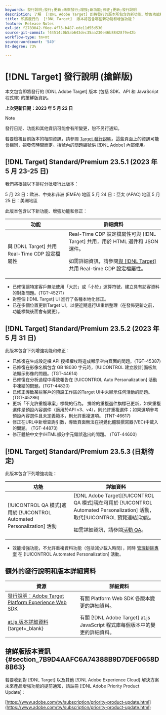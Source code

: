 ```yaml
---
keywords: 發行說明;發行;更新;未來發行;增強;新功能;修正;更新;發行說明
description: 了解  [!DNL Adobe Target] 即將發行的版本所包含的新功能、增強功能和修正，其中包括 SDK、API 和 JavaScript 程式庫。
title: 即將發行的  [!DNL Target]  版本將包含哪些新功能和增強功能？
feature: Release Notes
exl-id: f2783042-f6ee-4f73-b487-ede11d55d530
source-git-commit: f44514c0b5ab643dec35aa230e46b88428f9e42b
workflow-type: tm+mt
source-wordcount: '549'
ht-degree: 73%

---
```


# [!DNL Target] 發行說明 (搶鮮版)

本文包含即將發行的 [!DNL Adobe Target] 版本 (包括 SDK、API 和 JavaScript 程式庫) 的搶鮮版資訊。

**上次更新日期：2023 年 5 月 22 日**

>[!NOTE]
>
>發行日期、功能和其他資訊可能會有所變更，恕不另行通知。
>
>若要檢視目前版本的相關資訊，請參閱 [Target 發行說明](release-notes.md)。這些頁面上的資訊可能會相同，視發佈時間而定。括號內的問題編號供 [!DNL Adobe] 內部使用。

## [!DNL Target] Standard/Premium 23.5.1 (2023 年 5 月 23-25 日)

我們將根據以下排程分批發行此版本：

5 月 23 日：歐洲、中東和非洲 (EMEA) 地區
5 月 24 日：亞太 (APAC) 地區
5 月 25 日：美洲地區

此版本包含以下新功能、增強功能和修正：

| 功能 | 詳細資料 |
|--- |--- |
| 與 [!DNL Target] 共用 Real-Time CDP 設定檔屬性 | Real-Time CDP 設定檔屬性可與 [!DNL Target] 共用，用於 HTML 選件和 JSON 選件。<P>如需詳細資訊，請參閱[與  [!DNL Target]](/help/main/c-integrating-target-with-mac/integrating-with-rtcdp.md#rtcdp-profile-attributes) 共用 Real-time CDP 設定檔屬性。 |

* 已修復讓特定客戶無法使用「大於」或「小於」運算符號，建立具有訪客資料的對象問題。(TGT-45271)
* 對整個 [!DNL Target] UI 進行了各種本地化修正。
* 已在多個位置更新Target UI，以便近期進行UI重新整理（在發佈更新之前，功能標幟後面會有變更）。

## [!DNL Target] Standard/Premium 23.5.2 (2023 年 5 月 31 日)

此版本包含下列增強功能和修正：

* 已修復在生成設定檔 API 授權權杖時造成顯示空白頁面的問題。(TGT-45387)
* 已修復在影像名稱包含 GB 18030 字元時，[!UICONTROL 建立設計]面板無法顯示影像的問題。(TGT-44614)
* 已修復在分析過程中導致報告在 [!UICONTROL Auto Personalization] 活動中凍結的問題。(TGT-44820)
* 已修正導致某些客戶的預設工作區的Target UI中未顯示任何活動的問題。 (TGT-45286)
* 更新「不允許重複專案」標幟的行為。 排除的重複選件旗標已更新，如果重複選件是預設內容選件（適用於API v3、v4），則允許重複選件；如果選項參考預設內容選件且未定義範本，則允許重複選項。 (TNT-46617)
* 修正在URL中新增查詢引數，導致頁面無法在視覺化體驗撰寫器(VEC)中載入的問題。 (TGT-44873)
* 修正體驗中文字/HTML部分字元錯誤逸出的問題。 (TGT-44600)

## [!DNL Target] Standard/Premium 23.5.3 (日期待定)

此版本包含下列增強功能：

| 功能 | 詳細資料 |
|--- |--- |
| [!UICONTROL QA 模式]適用於 [!UICONTROL Automated Personalization] 活動 | [!DNL Adobe Target][!UICONTROL QA 模式]現在可用於 [!UICONTROL Automated Personalization] 活動，取代[!UICONTROL 預覽連結]功能。<P>如需詳細資訊，請參閱[活動 QA](/help/main/c-activities/c-activity-qa/activity-qa.md)。 |

* 效能增強功能，不允許重複資料功能（包括減少載入時間），同時 [管理排除專案](/help/main/c-activities/t-automated-personalization/managing-exclusions.md#concept_4EF78013F80E48EFA024AE0274C9F037) 在 [!UICONTROL Automated Personalization] 活動。

## 額外的發行說明和版本詳細資料

| 資源 | 詳細資料 |
|--- |--- |
| [發行說明：Adobe Target Platform Experience Web SDK](https://experienceleague.adobe.com/docs/experience-platform/edge/release-notes.html?lang=zh-Hant) | 有關 Platform Web SDK 各版本變更的詳細資料。 |
| [at.js 版本詳細資料](https://experienceleague.corp.adobe.com/docs/target-dev/developer/client-side/at-js-implementation/target-atjs-versions.html){target=_blank} | 有關 [!DNL Adobe Target] at.js JavaScript 程式庫每個版本中的變更的詳細資料。 |

## 搶鮮版版本資訊 {#section_7B9D4AAFC6A74388B9D7DEF0658D8B63}

若要收到對 [!DNL Target] 以及其他 [!DNL Adobe Experience Cloud] 解決方案未來產品增強功能的提前通知，請註冊 [!DNL Adobe Priority Product Update]：

[https://www.adobe.com/tw/subscription/priority-product-update.html](https://www.adobe.com/tw/subscription/priority-product-update.html)
